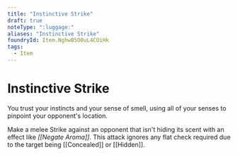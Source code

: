 ```yaml
---
title: "Instinctive Strike"
draft: true
noteType: ":luggage:"
aliases: "Instinctive Strike"
foundryId: Item.NghwB5O0uL4COiHk
tags:
  - Item
---
```


# Instinctive Strike

You trust your instincts and your sense of smell, using all of your senses to pinpoint your opponent's location.

Make a melee Strike against an opponent that isn't hiding its scent with an effect like _[[Negate Aroma]]_. This attack ignores any flat check required due to the target being [[Concealed]] or [[Hidden]].
